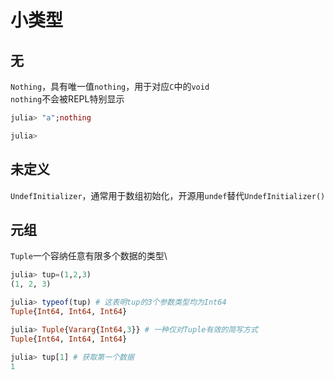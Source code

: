 # 小类型
## 无
`Nothing`，具有唯一值`nothing`，用于对应`C`中的`void`\
`nothing`不会被REPL特别显示
```jl
julia> "a";nothing

julia>
```

## 未定义
`UndefInitializer`，通常用于数组初始化，开源用`undef`替代`UndefInitializer()`

## 元组
`Tuple`一个容纳任意有限多个数据的类型\
```jl
julia> tup=(1,2,3)
(1, 2, 3)

julia> typeof(tup) # 这表明tup的3个参数类型均为Int64
Tuple{Int64, Int64, Int64}

julia> Tuple{Vararg{Int64,3}} # 一种仅对Tuple有效的简写方式
Tuple{Int64, Int64, Int64}

julia> tup[1] # 获取第一个数据
1
```
